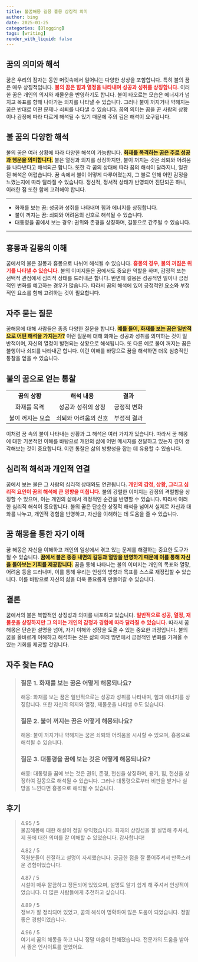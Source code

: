 ```yaml
---
title: 불꿈해몽 길몽 흉몽 상징적 의미
author: bing
date: 2025-01-25
categories: [Blogging]
tags: [writing]
render_with_liquid: false
---
```



<h2 id='꿈의 의미와 해석'>꿈의 의미와 해석</h2>

<p>꿈은 우리의 잠자는 동안 머릿속에서 일어나는 다양한 상상을 포함합니다. 특히 불의 꿈은 매우 상징적입니다. <b><span style="color: #ee2323;">불의 꿈은 힘과 열정을 나타내며 성공과 성취를 상징합니다.</span></b> 이러한 꿈은 개인의 의지와 재물운을 반영하기도 합니다. 불이 타오르는 모습은 에너지가 넘치고 목표를 향해 나아가는 의지를 나타낼 수 있습니다. 그러나 불이 꺼지거나 약해지는 꿈은 반대로 어떤 문제나 쇠퇴를 나타낼 수 있습니다. 꿈의 의미는 꿈을 꾼 사람의 상황이나 감정에 따라 다르게 해석될 수 있기 때문에 주의 깊은 해석이 요구됩니다.</p>

<h2 id='불 꿈의 다양한 해석'>불 꿈의 다양한 해석</h2>

<p>불의 꿈은 여러 상황에 따라 다양한 해석이 가능합니다. <b><span style="background-color: #ffe066;">화재를 목격하는 꿈은 주로 성공과 행운을 의미합니다.</span></b> 불은 열정과 의지를 상징하지만, 불이 꺼지는 것은 쇠퇴와 어려움을 나타낸다고 해석되곤 합니다. 또한 각 꿈의 상태에 따라 꿈의 해석이 달라지니, 일관된 해석은 어렵습니다. 꿈 속에서 불이 어떻게 다루어졌는지, 그 불로 인해 어떤 감정을 느꼈는지에 따라 달라질 수 있습니다. 정신적, 정서적 상태가 반영되어 진단되곤 하니, 이러한 점 또한 함께 고려해야 합니다.</p>

<hr />

<ul>
    <li>화재를 보는 꿈: 성공과 성취를 나타내며 힘과 에너지를 상징합니다.</li>
    <li>불이 꺼지는 꿈: 쇠퇴와 어려움의 신호로 해석될 수 있습니다.</li>
    <li>대통령을 꿈에서 보는 경우: 권위와 존경을 상징하며, 길몽으로 간주될 수 있습니다.</li>
</ul>

<hr />

<h2 id='흉몽과 길몽의 이해'>흉몽과 길몽의 이해</h2>

<p>꿈에서의 불은 길몽과 흉몽으로 나뉘어 해석될 수 있습니다. <b><span style="color: #ee2323;">흉몽의 경우, 불의 꺼짐은 위기를 나타낼 수 있습니다.</span></b> 불의 이미지들은 꿈에서도 중요한 역할을 하며, 감정적 또는 선택적 관점에서 심리적 상태를 드러내곤 합니다. 반면에 길몽은 성공적인 일이나 긍정적인 변화를 예고하는 경우가 많습니다. 따라서 꿈의 해석에 있어 긍정적인 요소와 부정적인 요소를 함께 고려하는 것이 필요합니다.</p>

<h2 id='자주 묻는 질문'>자주 묻는 질문</h2>

<p>꿈해몽에 대해 사람들은 종종 다양한 질문을 합니다. <b><span style="background-color: #ffe066;">예를 들어, 화재를 보는 꿈은 일반적으로 어떤 해석을 가지는가?</span></b> 이런 질문에 대해 화재는 성공과 성취를 의미하는 것이 일반적이며, 자신의 열정이 발현되는 상황으로 해석됩니다. 또 다른 예로 불이 꺼지는 꿈은 불행이나 쇠퇴를 나타내곤 합니다. 이런 이해를 바탕으로 꿈을 해석하면 더욱 심층적인 통찰을 얻을 수 있습니다.</p>

<h2 id='불의 꿈으로 얻는 통찰'>불의 꿈으로 얻는 통찰</h2>

<table>
    <tr>
        <td style="text-align: center; height: 17px;"><b>꿈의 상황</b></td>
        <td style="text-align: center; height: 17px;"><b>해석 내용</b></td>
        <td style="text-align: center; height: 17px;"><b>결과</b></td>
    </tr>
    <tr>
        <td style="text-align: center; height: 17px;">화재를 목격</td>
        <td style="text-align: center; height: 17px;">성공과 성취의 상징</td>
        <td style="text-align: center; height: 17px;">긍정적 변화</td>
    </tr>
    <tr>
        <td style="text-align: center; height: 17px;">불이 꺼지는 모습</td>
        <td style="text-align: center; height: 17px;">쇠퇴와 어려움의 신호</td>
        <td style="text-align: center; height: 17px;">부정적 결과</td>
    </tr>
</table>

<p>이처럼 꿈 속의 불이 나타내는 상황과 그 해석은 여러 가지가 있습니다. 따라서 꿈 해몽에 대한 기본적인 이해를 바탕으로 개인의 삶에 어떤 메시지를 전달하고 있는지 깊이 생각해보는 것이 중요합니다. 이런 통찰은 삶의 방향성을 잡는 데 유용할 수 있습니다.</p>

<h2 id='심리적 해석과 개인적 연결'>심리적 해석과 개인적 연결</h2>

<p>꿈에서 보는 불은 그 사람의 심리적 상태와도 연관됩니다. <b><span style="color: #ee2323;">개인의 감정, 상황, 그리고 심리적 요인이 꿈의 해석에 큰 영향을 미칩니다.</span></b> 불의 강렬한 이미지는 감정의 격렬함을 상징할 수 있으며, 이는 개인의 삶에서 격정적인 순간을 반영할 수 있습니다. 따라서 이러한 심리적 해석이 중요합니다. 불의 꿈은 단순한 상징적 해석을 넘어서 실제로 자신과 대화를 나누고, 개인적 경험을 반영하고, 자신을 이해하는 데 도움을 줄 수 있습니다.</p>

<h2 id='꿈 해몽을 통한 자기 이해'>꿈 해몽을 통한 자기 이해</h2>

<p>꿈 해몽은 자신을 이해하고 개인의 일상에서 겪고 있는 문제를 해결하는 중요한 도구가 될 수 있습니다. <b><span style="background-color: #ffe066;">꿈에서 불은 종종 내면의 갈등과 열망을 반영하기 때문에 이를 통해 자신을 돌아보는 기회를 제공합니다.</span></b> 꿈을 통해 나타나는 불의 이미지는 개인의 목표와 열망, 어려움 등을 드러내며, 이를 통해 우리는 인생의 방향과 목표를 스스로 재정립할 수 있습니다. 이를 바탕으로 자신의 삶을 더욱 풍요롭게 만들어갈 수 있습니다.</p>

<h2 id='결론'>결론</h2>

<p>꿈에서의 불은 복합적인 상징성과 의미를 내포하고 있습니다. <b><span style="color: #ee2323;">일반적으로 성공, 열정, 재물운을 상징하지만 그 의미는 개인의 감정과 경험에 따라 달라질 수 있습니다.</span></b> 따라서 꿈해몽은 단순한 설명을 넘어, 자기 이해와 성장을 도울 수 있는 중요한 과정입니다. 불의 꿈을 올바르게 이해하고 해석하는 것은 삶의 여러 방면에서 긍정적인 변화를 가져올 수 있는 기회를 제공할 것입니다.</p>


<h2 id='자주_찾는_FAQ'>자주 찾는 FAQ</h2>
<div itemscope="" itemtype="https://schema.org/FAQPage"> 
<blockquote> 
<div itemscope="" itemprop="mainEntity" itemtype="https://schema.org/Question"> 
<h3 itemprop="name">질문 1. 화재를 보는 꿈은 어떻게 해몽되나요?</h3> 
<div itemscope="" itemprop="acceptedAnswer" itemtype="https://schema.org/Answer"> 
<span itemprop="text"> 
<p>해몽: 화재를 보는 꿈은 일반적으로는 성공과 성취를 나타내며, 힘과 에너지를 상징합니다. 또한 자신의 의지와 열정, 재물운을 나타낼 수도 있습니다.</p> 
</span> 
</div> 
</div> 

<div itemscope="" itemprop="mainEntity" itemtype="https://schema.org/Question"> 
<h3 itemprop="name">질문 2. 불이 꺼지는 꿈은 어떻게 해몽되나요?</h3> 
<div itemscope="" itemprop="acceptedAnswer" itemtype="https://schema.org/Answer"> 
<span itemprop="text"> 
<p>해몽: 불이 꺼지거나 약해지는 꿈은 쇠퇴와 어려움을 시사할 수 있으며, 흉몽으로 해석될 수 있습니다.</p> 
</span> 
</div> 
</div> 

<div itemscope="" itemprop="mainEntity" itemtype="https://schema.org/Question"> 
<h3 itemprop="name">질문 3. 대통령을 꿈에 보는 것은 어떻게 해몽되나요?</h3> 
<div itemscope="" itemprop="acceptedAnswer" itemtype="https://schema.org/Answer"> 
<span itemprop="text"> 
<p>해몽: 대통령을 꿈에 보는 것은 권위, 존경, 헌신을 상징하며, 용기, 힘, 헌신을 상징하여 길몽으로 해석될 수 있습니다. 그러나 대통령으로부터 비판을 받거나 실망을 느낀다면 흉몽으로 해석될 수 있습니다.</p> 
</span> 
</div> 
</div> 
</blockquote> 
</div>
<h2 id='후기'>후기</h2>
<div itemscope itemtype="https://schema.org/Product">
  <blockquote>
  <div itemprop="review" itemscope itemtype="https://schema.org/Review">
      <div itemprop="reviewRating" itemscope itemtype="https://schema.org/Rating"> <span itemprop="ratingValue">4.95</span> / <span itemprop="bestRating">5</span> </div>
      <span itemprop="reviewBody">불꿈해몽에 대한 해설이 정말 유익했습니다. 화재의 상징성을 잘 설명해 주셔서, 제 꿈에 대한 의미를 잘 이해할 수 있었습니다. 감사합니다!</span>
  </div>
  <br>
  <div itemprop="review" itemscope itemtype="https://schema.org/Review">
      <div itemprop="reviewRating" itemscope itemtype="https://schema.org/Rating"> <span itemprop="ratingValue">4.82</span> / <span itemprop="bestRating">5</span> </div>
      <span itemprop="reviewBody">직원분들이 친절하고 설명이 자세했습니다. 궁금한 점을 잘 풀어주셔서 만족스러운 경험이었습니다.</span>
  </div>
  <br>
  <div itemprop="review" itemscope itemtype="https://schema.org/Review">
      <div itemprop="reviewRating" itemscope itemtype="https://schema.org/Rating"> <span itemprop="ratingValue">4.87</span> / <span itemprop="bestRating">5</span> </div>
      <span itemprop="reviewBody">시설이 매우 깔끔하고 정돈되어 있었으며, 설명도 알기 쉽게 해 주셔서 인상적이었습니다. 더 많은 사람들에게 추천하고 싶습니다.</span>
  </div>
  <br>
  <div itemprop="review" itemscope itemtype="https://schema.org/Review">
      <div itemprop="reviewRating" itemscope itemtype="https://schema.org/Rating"> <span itemprop="ratingValue">4.89</span> / <span itemprop="bestRating">5</span> </div>
      <span itemprop="reviewBody">정보가 잘 정리되어 있었고, 꿈의 해석이 명확하여 많은 도움이 되었습니다. 정말 좋은 경험이었습니다.</span>
  </div>
  <br>
  <div itemprop="review" itemscope itemtype="https://schema.org/Review">
      <div itemprop="reviewRating" itemscope itemtype="https://schema.org/Rating"> <span itemprop="ratingValue">4.96</span> / <span itemprop="bestRating">5</span> </div>
      <span itemprop="reviewBody">여기서 꿈의 해몽을 하고 나니 정말 마음이 편해졌습니다. 전문가의 도움을 받아서 좋은 인사이트를 얻었어요.</span>
  </div>
  <br>
  </blockquote>
</div>

